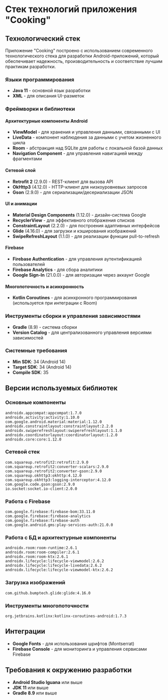 # Стек технологий приложения "Cooking"

## Технологический стек

Приложение "Cooking" построено с использованием современного технологического стека для разработки Android-приложений, который обеспечивает надежность, производительность и соответствие лучшим практикам разработки.

### Языки программирования

- **Java 11** - основной язык разработки
- **XML** - для описания UI-разметок

### Фреймворки и библиотеки

#### Архитектурные компоненты Android

- **ViewModel** - для хранения и управления данными, связанными с UI
- **LiveData** - компонент наблюдения за данными с учетом жизненного цикла
- **Room** - абстракция над SQLite для работы с локальной базой данных
- **Navigation Component** - для управления навигацией между фрагментами

#### Сетевой слой

- **Retrofit 2** (2.9.0) - REST-клиент для вызова API
- **OkHttp3** (4.12.0) - HTTP-клиент для низкоуровневых запросов
- **Gson** (2.9.0) - для сериализации/десериализации JSON

#### UI и анимации

- **Material Design Components** (1.12.0) - дизайн-система Google
- **RecyclerView** - для эффективного отображения списков
- **ConstraintLayout** (2.2.0) - для построения адаптивных интерфейсов
- **Glide** (4.16.0) - для загрузки и кэширования изображений
- **SwipeRefreshLayout** (1.1.0) - для реализации функции pull-to-refresh

#### Firebase

- **Firebase Authentication** - для управления аутентификацией пользователей
- **Firebase Analytics** - для сбора аналитики
- **Google Sign-In** (21.0.0) - для авторизации через аккаунт Google

#### Многопоточность и асинхронность

- **Kotlin Coroutines** - для асинхронного программирования (используется при интеграции с Room)

### Инструменты сборки и управления зависимостями

- **Gradle** (8.9) - система сборки
- **Version Catalog** - для централизованного управления версиями зависимостей

### Системные требования

- **Min SDK**: 34 (Android 14)
- **Target SDK**: 34 (Android 14)
- **Compile SDK**: 35

## Версии используемых библиотек

### Основные компоненты
```
androidx.appcompat:appcompat:1.7.0
androidx.activity:activity:1.10.0
com.google.android.material:material:1.12.0
androidx.constraintlayout:constraintlayout:2.2.0
androidx.swiperefreshlayout:swiperefreshlayout:1.1.0
androidx.coordinatorlayout:coordinatorlayout:1.2.0
androidx.core:core:1.12.0
```

### Сетевой стек
```
com.squareup.retrofit2:retrofit:2.9.0
com.squareup.retrofit2:converter-scalars:2.9.0
com.squareup.retrofit2:converter-gson:2.9.0
com.squareup.okhttp3:okhttp:4.12.0
com.squareup.okhttp3:logging-interceptor:4.12.0
com.google.code.gson:gson:2.9.0
io.socket:socket.io-client:2.0.0
```

### Работа с Firebase
```
com.google.firebase:firebase-bom:33.11.0
com.google.firebase:firebase-analytics
com.google.firebase:firebase-auth
com.google.android.gms:play-services-auth:21.0.0
```

### Работа с БД и архитектурные компоненты
```
androidx.room:room-runtime:2.6.1
androidx.room:room-compiler:2.6.1
androidx.room:room-ktx:2.6.1
androidx.lifecycle:lifecycle-viewmodel:2.6.2
androidx.lifecycle:lifecycle-livedata:2.6.2
androidx.lifecycle:lifecycle-viewmodel-ktx:2.6.2
```

### Загрузка изображений
```
com.github.bumptech.glide:glide:4.16.0
```

### Инструменты многопоточности
```
org.jetbrains.kotlinx:kotlinx-coroutines-android:1.7.3
```

## Интеграции

- **Google Fonts** - для использования шрифтов (Montserrat)
- **Firebase Console** - для мониторинга и управления сервисами Firebase

## Требования к окружению разработки

- **Android Studio Iguana** или выше
- **JDK 11** или выше
- **Gradle 8.9** или выше 